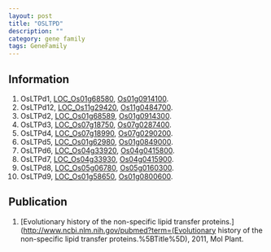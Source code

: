 ```yaml
---
layout: post
title: "OSLTPD"
description: ""
category: gene family
tags: GeneFamily
---
```


## Information
1. OsLTPd1, [LOC_Os01g68580](http://rice.plantbiology.msu.edu/cgi-bin/ORF_infopage.cgi?orf=LOC_Os01g68580), [Os01g0914100](http://rapdb.dna.affrc.go.jp/viewer/gbrowse_details/irgsp1?name=Os01g0914100).
2. OsLTPd12, [LOC_Os11g29420](http://rice.plantbiology.msu.edu/cgi-bin/ORF_infopage.cgi?orf=LOC_Os11g29420), [Os11g0484700](http://rapdb.dna.affrc.go.jp/viewer/gbrowse_details/irgsp1?name=Os11g0484700).
3. OsLTPd2, [LOC_Os01g68589](http://rice.plantbiology.msu.edu/cgi-bin/ORF_infopage.cgi?orf=LOC_Os01g68589), [Os01g0914300](http://rapdb.dna.affrc.go.jp/viewer/gbrowse_details/irgsp1?name=Os01g0914300).
4. OsLTPd3, [LOC_Os07g18750](http://rice.plantbiology.msu.edu/cgi-bin/ORF_infopage.cgi?orf=LOC_Os07g18750), [Os07g0287400](http://rapdb.dna.affrc.go.jp/viewer/gbrowse_details/irgsp1?name=Os07g0287400).
5. OsLTPd4, [LOC_Os07g18990](http://rice.plantbiology.msu.edu/cgi-bin/ORF_infopage.cgi?orf=LOC_Os07g18990), [Os07g0290200](http://rapdb.dna.affrc.go.jp/viewer/gbrowse_details/irgsp1?name=Os07g0290200).
6. OsLTPd5, [LOC_Os01g62980](http://rice.plantbiology.msu.edu/cgi-bin/ORF_infopage.cgi?orf=LOC_Os01g62980), [Os01g0849000](http://rapdb.dna.affrc.go.jp/viewer/gbrowse_details/irgsp1?name=Os01g0849000).
7. OsLTPd6, [LOC_Os04g33920](http://rice.plantbiology.msu.edu/cgi-bin/ORF_infopage.cgi?orf=LOC_Os04g33920), [Os04g0415800](http://rapdb.dna.affrc.go.jp/viewer/gbrowse_details/irgsp1?name=Os04g0415800).
8. OsLTPd7, [LOC_Os04g33930](http://rice.plantbiology.msu.edu/cgi-bin/ORF_infopage.cgi?orf=LOC_Os04g33930), [Os04g0415900](http://rapdb.dna.affrc.go.jp/viewer/gbrowse_details/irgsp1?name=Os04g0415900).
9. OsLTPd8, [LOC_Os05g06780](http://rice.plantbiology.msu.edu/cgi-bin/ORF_infopage.cgi?orf=LOC_Os05g06780), [Os05g0160300](http://rapdb.dna.affrc.go.jp/viewer/gbrowse_details/irgsp1?name=Os05g0160300).
10. OsLTPd9, [LOC_Os01g58650](http://rice.plantbiology.msu.edu/cgi-bin/ORF_infopage.cgi?orf=LOC_Os01g58650), [Os01g0800600](http://rapdb.dna.affrc.go.jp/viewer/gbrowse_details/irgsp1?name=Os01g0800600).

## Publication
1. [Evolutionary history of the non-specific lipid transfer proteins.](http://www.ncbi.nlm.nih.gov/pubmed?term=(Evolutionary history of the non-specific lipid transfer proteins.%5BTitle%5D), 2011, Mol Plant.


